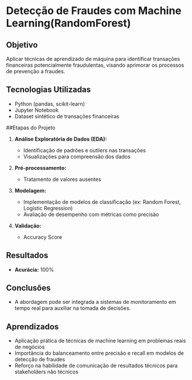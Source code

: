  # Detecção de Fraudes com Machine Learning(RandomForest)

## Objetivo
Aplicar técnicas de aprendizado de máquina para identificar transações financeiras potencialmente fraudulentas, visando aprimorar os processos de prevenção a fraudes.

## Tecnologias Utilizadas
- Python (pandas, scikit-learn)
- Jupyter Notebook
- Dataset sintético de transações financeiras

##Etapas do Projeto
1. **Análise Exploratória de Dados (EDA):**
   - Identificação de padrões e outliers nas transações
   - Visualizações para compreensão dos dados

2. **Pré-processamento:**
   - Tratamento de valores ausentes

3. **Modelagem:**
   - Implementação de modelos de classificação (ex: Random Forest, Logistic Regression)
   - Avaliação de desempenho com métricas como precisão

4. **Validação:**
   - Accuracy Score

## Resultados
- **Acurácia:** 100%

## Conclusões
- A abordagem pode ser integrada a sistemas de monitoramento em tempo real para auxiliar na tomada de decisões.


## Aprendizados
- Aplicação prática de técnicas de machine learning em problemas reais de negócios
- Importância do balanceamento entre precisão e recall em modelos de detecção de fraudes
- Reforço na habilidade de comunicação de resultados técnicos para stakeholders não técnicos

